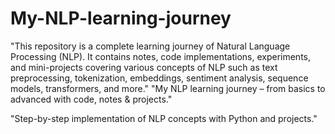 # My-NLP-learning-journey
"This repository is a complete learning journey of Natural Language Processing (NLP). It contains notes, code implementations, experiments, and mini-projects covering various concepts of NLP such as text preprocessing, tokenization, embeddings, sentiment analysis, sequence models, transformers, and more."
"My NLP learning journey – from basics to advanced with code, notes & projects."

"Step-by-step implementation of NLP concepts with Python and projects."
